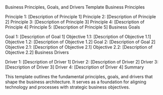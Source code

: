 Business Principles, Goals, and Drivers Template
Business Principles

Principle 1: [Description of Principle 1]
Principle 2: [Description of Principle 2]
Principle 3: [Description of Principle 3]
Principle 4: [Description of Principle 4]
Principle 5: [Description of Principle 5]
Business Goals

Goal 1: [Description of Goal 1]
Objective 1.1: [Description of Objective 1.1]
Objective 1.2: [Description of Objective 1.2]
Goal 2: [Description of Goal 2]
Objective 2.1: [Description of Objective 2.1]
Objective 2.2: [Description of Objective 2.2]
Business Drivers

Driver 1: [Description of Driver 1]
Driver 2: [Description of Driver 2]
Driver 3: [Description of Driver 3]
Driver 4: [Description of Driver 4]
Summary

This template outlines the fundamental principles, goals, and drivers that shape the business architecture. It serves as a foundation for aligning technology and processes with strategic business objectives.